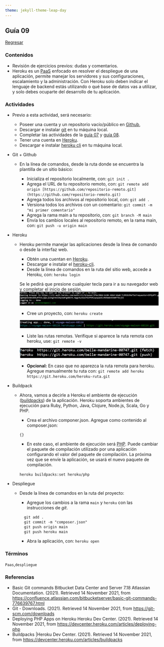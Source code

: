 ```yaml
---
theme: jekyll-theme-leap-day
---
```


## Guía 09

[Regresar](/DAWM-2022/)

### Contenidos

* Revisión de ejercicios previos: dudas y comentarios.
* Heroku es un [PaaS](https://www.ambit-bst.com/blog/definici%C3%B3n-de-iaas-paas-y-saas-en-qu%C3%A9-se-diferencian) enfocado en resolver el despliegue de una aplicación, permite manejar los servidores y sus configuraciones, escalamiento y la administración. Con Heroku solo deben indicar el lenguaje de backend estás utilizando o qué base de datos vas a utilizar, y solo debes ocuparte del desarrollo de tu aplicación.


### Actividades

* Previo a esta actividad, será necesario:
	+ Poseer una cuenta y un repositorio vacío/público en [Github](https://github.com/),
	+ Descargar e instalar [git](https://git-scm.com/downloads) en tu máquina local.
	+ Completar las actividades de la [guía 07](https://dawfiec.github.io/DAWM-2022/guias/guia07.html)  y [guía 08](https://dawfiec.github.io/DAWM-2022/guias/guia08.html).
	+ Tener una cuenta en [Heroku](https://www.heroku.com/).
	+ Descargar e instalar [heroku cli](https://devcenter.heroku.com/articles/heroku-cli#download-and-install) en tu máquina local.

* Git + Github

	+ En la línea de comandos, desde la ruta donde se encuentra la plantilla de un sitio básico:

		- Inicializa el repositorio localmente, con: ```git init .``` 
		- Agrega el URL de tu repositorio remoto, con:  ```git remote add origin [https://github.com/repositorio-remoto.git](https://github.com/repositorio-remoto.git)```
		- Agrega todos los archivos al repositorio local, con: ```git add .```
		- Versiona todos los archivos con un comentario: ```git commit -m "mi primer comentario"```
		- Agrega la rama main a tu repositorio, con: ```git branch -M main```
		- Envía los cambios locales al repositorio remoto, en la rama main, con: ```git push -u origin main```

* Heroku

	+ Heroku permite manejar las aplicaciones desde la línea de comando o desde la interfaz web.

		- Obtén una cuentan en [Heroku](https://signup.heroku.com/login).
		- Descargar e instalar el [heroku-cli](https://devcenter.heroku.com/articles/heroku-cli#download-and-install).
		- Desde la línea de comandos en la ruta del sitio web, accede a Heroku, con: ```heroku login```

		Se le pedirá que presione cualquier tecla para ir a su navegador web y completar el inicio de sesión.
		![logindone.jpg](./imagenes/logindone.JPG)

		- Cree un proyecto, con: ```heroku create```

		![created-1](./imagenes/created-1.JPG)

		- Liste las rutas remotas. Verifique si aparece la ruta remota con heroku, use: ```git remote -v```

		![remoteurls](./imagenes/remoteurls.JPG)

		- **Opcional:** En caso que no aparezca la ruta remota para heroku. Agregue manualmente tu ruta con: ```git remote add heroku https://git.heroku.com/heroku-ruta.git```



* Buildpack

	+ Ahora, vamos a decirle a Heroku el ambiente de ejecución ([buildpacks](https://devcenter.heroku.com/articles/buildpacks)) de la aplicación. Heroku soporta ambientes de ejecución para Ruby, Python, Java, Clojure, Node.js, Scala, Go y PHP. 

		- Crea el archivo componer.json. Agregue como contenido al composer.json:

		```
		{}
		```

		- En este caso, el ambiente de ejecución será [PHP](https://devcenter.heroku.com/articles/buildpacks). Puede cambiar el paquete de compilación utilizado por una aplicación configurando el valor del paquete de compilación. La próxima vez que se envíe la aplicación, se usará el nuevo paquete de compilación.

		```heroku buildpacks:set heroku/php```

* Despliegue
	
	+ Desde la línea de comandos en la ruta del proyecto:

		- Agregue los cambios a la rama `main` y `heroku` con las instrucciones de *git*.

		```
		  git add .
		  git commit -m "composer.json"
		  git push origin main
		  git push heroku main
		```

		- Abra la aplicación, con: ```heroku open```


### Términos

`Paas`,`despliegue`

### Referencias

* Basic Git commands  Bitbucket Data Center and Server 7.18  Atlassian Documentation. (2021). Retrieved 14 November 2021, from https://confluence.atlassian.com/bitbucketserver/basic-git-commands-776639767.html 
* Git - Downloads. (2021). Retrieved 14 November 2021, from https://git-scm.com/downloads 
* Deploying PHP Apps on Heroku  Heroku Dev Center. (2021). Retrieved 14 November 2021, from https://devcenter.heroku.com/articles/deploying-php 
* Buildpacks |Heroku Dev Center. (2021). Retrieved 14 November 2021, from https://devcenter.heroku.com/articles/buildpacks

